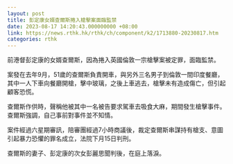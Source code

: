 ```yaml
---
layout: post
title: 彭定康女婿查爾斯捲入槍擊案面臨監禁
date: 2023-08-17 14:20:43.000000000 +08:00
link: https://news.rthk.hk/rthk/ch/component/k2/1713880-20230817.htm
categories: rthk
---
```


前港督彭定康的女婿查爾斯，因為捲入英國倫敦一宗槍擊案被定罪，面臨監禁。

案發在去年9月，51歲的查爾斯負責開車，與另外三名男子到倫敦一間印度餐廳，其中一人下車向餐廳開槍，擊中玻璃，之後上車逃去，槍擊未有造成傷亡，但引起顧客恐慌。

查爾斯作供時，聲稱他被其中一名被告要求駕車去吸食大麻，期間發生槍擊事件。查爾斯強調，自己事前對事件並不知情。

案件經過六星期審訊，陪審團經過7小時商議後，裁定查爾斯串謀持有槍支、意圖引起暴力恐懼的罪名成立，法院下月15日判刑。

查爾斯的妻子、彭定康的次女彭麗思聞判後，在庭上落淚。
